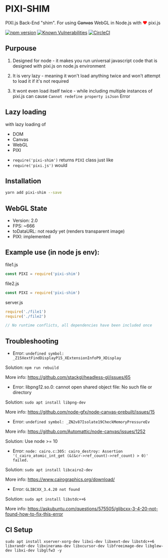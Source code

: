 # PIXI-SHIM

PIXI.js Back-End "shim". For using <s>Canvas</s> WebGL in Node.js with <span style="color: red">❤️</span> pixi.js

[![npm version](https://badge.fury.io/js/pixi-shim.svg)](https://badge.fury.io/js/pixi-shim) 
[![Known Vulnerabilities](https://snyk.io/test/github/Prozi/pixi-shim/badge.svg)](https://snyk.io/test/github/Prozi/pixi-shim) 
[![CircleCI](https://circleci.com/gh/Prozi/pixi-shim.svg?style=svg)](https://circleci.com/gh/Prozi/pixi-shim) 

## Purpouse

1. Designed for node - it makes you run universal javascript code that is designed with pixi.js on node.js environment

2. It is very lazy - meaning it won't load anything twice and won't attempt to load it if it's not required

3. It wont even load itself twice - while including multiple instances of pixi.js can cause `Cannot redefine property isJson` Error

## Lazy loading

with lazy loading of

* DOM
* Canvas
* WebGL
* PIXI

- `require('pixi-shim')` returns `PIXI` class just like
- `require('pixi.js')` would

## Installation

```bash
yarn add pixi-shim --save
```

## WebGL State

* Version: 2.0
* FPS: ~666
* toDataURL: not ready yet (renders transparent image)
* PIXI: implemented

## Example use (in node js env):

file1.js
```javascript
const PIXI = require('pixi-shim')
```

file2.js
```javascript
const PIXI = require('pixi-shim')
```

server.js
```javascript
require('./file1')
require('./file2')

// No runtime conflicts, all dependencies have been included once
```

## Troubleshooting

* Error: `undefined symbol: _Z15XextFindDisplayP15_XExtensionInfoP9_XDisplay`

Solution: `npm run rebuild`

More info: https://github.com/stackgl/headless-gl/issues/65

* Error: libpng12.so.0: cannot open shared object file: No such file or directory

Solution: `sudo apt install libpng-dev`

More info: https://github.com/node-gfx/node-canvas-prebuilt/issues/15

* Error: `undefined symbol: _ZN2v87Isolate19CheckMemoryPressureEv`

More info: https://github.com/Automattic/node-canvas/issues/1252

Solution: Use node >= 10

* Error: `node: cairo.c:305: cairo_destroy: Assertion '(_cairo_atomic_int_get (&(&cr->ref_count)->ref_count) > 0)' failed.`

Solution: `sudo apt install libcairo2-dev`

More info: https://www.cairographics.org/download/

* Error: `GLIBCXX_3.4.20 not found`

Solution: `sudo apt install libstdc++6`

More info: https://askubuntu.com/questions/575505/glibcxx-3-4-20-not-found-how-to-fix-this-error

## CI Setup

`sudo apt install xserver-xorg-dev libxi-dev libxext-dev libstdc++6 libxrandr-dev libxinerama-dev libxcursor-dev libfreeimage-dev libglew-dev libxi-dev libglfw3 -y`
